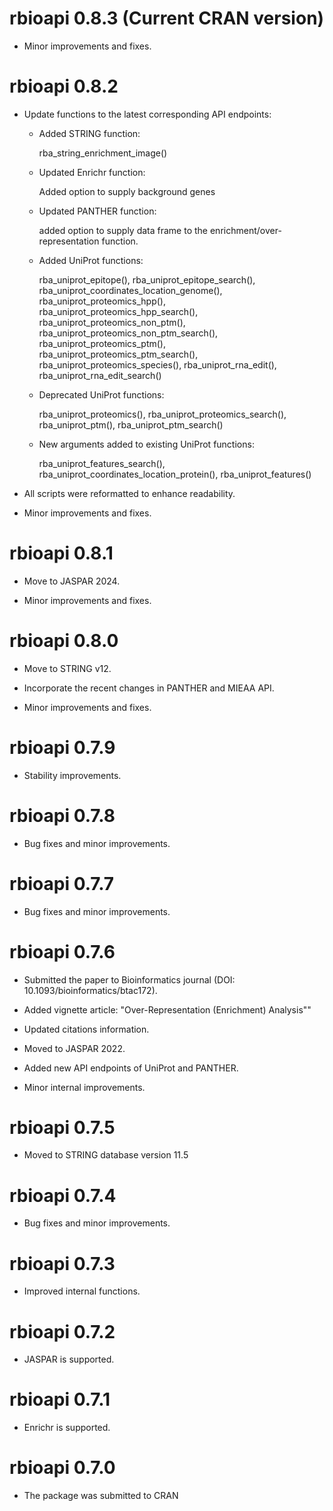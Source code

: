 # rbioapi 0.8.3 (Current CRAN version)

* Minor improvements and fixes.

# rbioapi 0.8.2

* Update functions to the latest corresponding API endpoints:

  * Added STRING function:
  
    rba_string_enrichment_image()
    
  * Updated Enrichr function:
  
    Added option to supply background genes
    
  * Updated PANTHER function:
  
    added option to supply data frame to the enrichment/over-representation function.

  * Added UniProt functions:
  
    rba_uniprot_epitope(), rba_uniprot_epitope_search(),
    rba_uniprot_coordinates_location_genome(), rba_uniprot_proteomics_hpp(),
    rba_uniprot_proteomics_hpp_search(), rba_uniprot_proteomics_non_ptm(),
    rba_uniprot_proteomics_non_ptm_search(), rba_uniprot_proteomics_ptm(),
    rba_uniprot_proteomics_ptm_search(), rba_uniprot_proteomics_species(),
    rba_uniprot_rna_edit(), rba_uniprot_rna_edit_search()
  
  * Deprecated UniProt functions:
  
    rba_uniprot_proteomics(), rba_uniprot_proteomics_search(),
    rba_uniprot_ptm(), rba_uniprot_ptm_search()
  
  * New arguments added to existing UniProt functions:
  
    rba_uniprot_features_search(),
    rba_uniprot_coordinates_location_protein(), rba_uniprot_features()

* All scripts were reformatted to enhance readability.

* Minor improvements and fixes.

# rbioapi 0.8.1

* Move to JASPAR 2024.

* Minor improvements and fixes.

# rbioapi 0.8.0

* Move to STRING v12.

* Incorporate the recent changes in PANTHER and MIEAA API.

* Minor improvements and fixes.

# rbioapi 0.7.9

* Stability improvements.

# rbioapi 0.7.8

* Bug fixes and minor improvements.

# rbioapi 0.7.7

* Bug fixes and minor improvements.

# rbioapi 0.7.6

* Submitted the paper to Bioinformatics journal (DOI: 10.1093/bioinformatics/btac172).

* Added vignette article: "Over-Representation (Enrichment) Analysis""

* Updated citations information.

* Moved to JASPAR 2022.

* Added new API endpoints of UniProt and PANTHER.

* Minor internal improvements.

# rbioapi 0.7.5

* Moved to STRING database version 11.5

# rbioapi 0.7.4

* Bug fixes and minor improvements.

# rbioapi 0.7.3

* Improved internal functions.

# rbioapi 0.7.2

* JASPAR is supported.

# rbioapi 0.7.1

* Enrichr is supported.

# rbioapi 0.7.0 

* The package was submitted to CRAN

